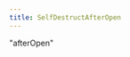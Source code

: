 ```yaml
---
title: SelfDestructAfterOpen
---
```


<div class="font-mono whitespace-pre"><span>&quot;afterOpen&quot;</span></div>

